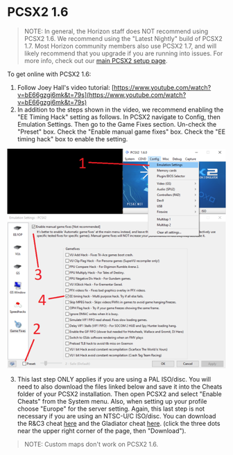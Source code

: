 # PCSX2 1.6

   > NOTE: In general, the Horizon staff does NOT recommend using PCSX2 1.6. We recommend using the "Latest Nightly" build of PCSX2 1.7. Most Horizon community members also use PCSX2 1.7, and will likely recommend that you upgrade if you are running into issues. For more info, check out our [main PCSX2 setup page](https://github.com/Horizon-Private-Server/horizon-wiki/tree/main/getting-online/pcsx2).

To get online with PCSX2 1.6:

1. Follow Joey Hall's video tutorial: [https://www.youtube.com/watch?v=bE66gzgi6mk&t=79s](https://www.youtube.com/watch?v=bE66gzgi6mk&t=79s)
2. In addition to the steps shown in the video, we recommend enabling the "EE Timing Hack" setting as follows. In PCSX2 navigate to Config, then Emulation Settings. Then go to the Game Fixes section. Un-check the "Preset" box. Check the "Enable manual game fixes" box. Check the "EE timing hack" box to enable the setting. 

![img](/assets/pcsx2/emulation_settings.png)

3. This last step ONLY applies if you are using a PAL ISO/disc. You will need to also download the files linked below and save it into the Cheats folder of your PCSX2 installation. Then open PCSX2 and select "Enable Cheats" from the System menu. Also, when setting up your profile choose "Europe" for the server setting. Again, this last step is not necessary if you are using an NTSC-U/C ISO/disc. You can download the R&C3 cheat [here](/assets/cheats/17125698.pnach) and the Gladiator cheat [here](/assets/cheats/D697D204.pnach). (click the three dots near the upper right corner of the page, then "Download").  


> NOTE: Custom maps don't work on PCSX2 1.6.
